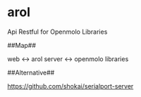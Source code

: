 arol
====

Api Restful for Openmolo Libraries


##Map##

web <-> arol server <-> openmolo libraries 

##Alternative##

https://github.com/shokai/serialport-server
